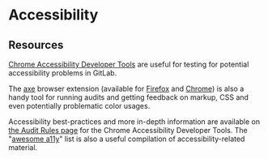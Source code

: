 # Accessibility

## Resources

[Chrome Accessibility Developer Tools][chrome-accessibility-developer-tools]
are useful for testing for potential accessibility problems in GitLab.

The [axe][axe-website] browser extension (available for [Firefox][axe-firefox-extension] and [Chrome][axe-chrome-extension]) is
also a handy tool for running audits and getting feedback on markup, CSS and even potentially problematic color usages.

Accessibility best-practices and more in-depth information are available on
[the Audit Rules page][audit-rules] for the Chrome Accessibility Developer Tools. The "[awesome a11y][awesome-a11y]" list is also a
useful compilation of accessibility-related material.

[chrome-accessibility-developer-tools]: https://github.com/GoogleChrome/accessibility-developer-tools
[audit-rules]: https://github.com/GoogleChrome/accessibility-developer-tools/wiki/Audit-Rules
[axe-website]: https://www.deque.com/axe/
[axe-firefox-extension]: https://addons.mozilla.org/en-US/firefox/addon/axe-devtools/
[axe-chrome-extension]: https://chrome.google.com/webstore/detail/axe-web-accessibility-tes/lhdoppojpmngadmnindnejefpokejbdd
[awesome-a11y]: https://github.com/brunopulis/awesome-a11y
